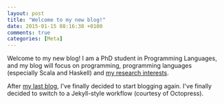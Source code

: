 ```yaml
---
layout: post
title: "Welcome to my new blog!"
date: 2015-01-15 08:16:38 +0100
comments: true
categories: [Meta]
---
```


Welcome to my new blog! I am a PhD student in Programming Languages, and my blog will focus on programming, programming languages (especially Scala and Haskell) and [my research interests](/about/#research-interests).

After [my last blog](http://blaisorbladeprog.blogspot.com), I've finally decided
to start blogging again. I've finally decided to switch to a Jekyll-style
workflow (courtesy of Octopress).
